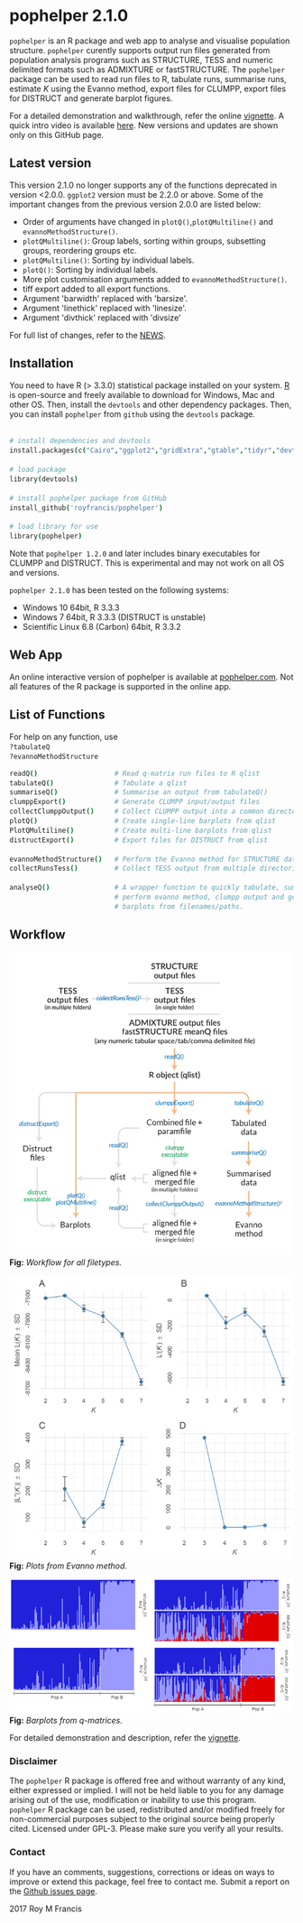 # pophelper 2.1.0

`pophelper` is an R package and web app to analyse and visualise population structure. `pophelper` curently supports output run files generated from population analysis programs such as STRUCTURE, TESS and numeric delimited formats such as ADMIXTURE or fastSTRUCTURE. The `pophelper` package can be used to read run files to R, tabulate runs, summarise runs, estimate *K* using the Evanno method, export files for CLUMPP, export files for DISTRUCT and generate barplot figures.  

For a detailed demonstration and walkthrough, refer the online [vignette](http://royfrancis.github.io/pophelper/). A quick intro video is available [here](https://www.youtube.com/watch?v=Jyo-88g9dDg). New versions and updates are shown only on this GitHub page.

## Latest version

This version 2.1.0 no longer supports any of the functions deprecated in version <2.0.0. `ggplot2` version must be 2.2.0 or above. Some of the important changes from the previous version 2.0.0 are listed below:

+ Order of arguments have changed in `plotQ()`,`plotQMultiline()` and `evannoMethodStructure()`.
+ `plotQMultiline()`: Group labels, sorting within groups, subsetting groups, reordering groups etc.
+ `plotQMultiline()`: Sorting by individual labels.
+ `plotQ()`: Sorting by individual labels.
+ More plot customisation arguments added to `evannoMethodStructure()`.
+ tiff export added to all export functions.
+ Argument 'barwidth' replaced with 'barsize'.
+ Argument 'linethick' replaced with 'linesize'.
+ Argument 'divthick' replaced with 'divsize'

For full list of changes, refer to the [NEWS](https://github.com/royfrancis/pophelper/blob/master/NEWS).

## Installation  
You need to have R (> 3.3.0) statistical package installed on your system. [R](https://www.r-project.org/) is open-source and freely available to download for Windows, Mac and other OS. Then, install the `devtools` and other dependency packages. Then, you can install `pophelper` from `github` using the `devtools` package.  

```coffee

# install dependencies and devtools
install.packages(c("Cairo","ggplot2","gridExtra","gtable","tidyr","devtools"),dependencies=T)

# load package
library(devtools)

# install pophelper package from GitHub
install_github('royfrancis/pophelper')

# load library for use
library(pophelper)
```

Note that `pophelper 1.2.0` and later includes binary executables for CLUMPP and DISTRUCT. This is experimental and may not work on all OS and versions.

`pophelper 2.1.0` has been tested on the following systems: 

+ Windows 10 64bit, R 3.3.3
+ Windows 7 64bit, R 3.3.3 (DISTRUCT is unstable)
+ Scientific Linux 6.8 (Carbon) 64bit, R 3.3.2

## Web App   
An online interactive version of pophelper is available at [pophelper.com](http://www.pophelper.com). Not all features of the R package is supported in the online app.  

## List of Functions  

For help on any function, use  
`?tabulateQ`  
`?evannoMethodStructure`  

```coffee
readQ()                   # Read q-matrix run files to R qlist
tabulateQ()               # Tabulate a qlist
summariseQ()              # Summarise an output from tabulateQ()
clumppExport()            # Generate CLUMPP input/output files
collectClumppOutput()     # Collect CLUMPP output into a common directory
plotQ()                   # Create single-line barplots from qlist
PlotQMultiline()          # Create multi-line barplots from qlist
distructExport()          # Export files for DISTRUCT from qlist

evannoMethodStructure()   # Perform the Evanno method for STRUCTURE data
collectRunsTess()         # Collect TESS output from multiple directories into one

analyseQ()                # A wrapper function to quickly tabulate, summarise, 
                          # perform evanno method, clumpp output and generate
                          # barplots from filenames/paths.
```

## Workflow 

![Workflow](vignettes/workflow.png)  
__Fig:__ *Workflow for all filetypes.*

![evanno-method](vignettes/evanno-plot.png)  
__Fig:__ *Plots from Evanno method.*

![plotq-sep-join-nolab-lab](vignettes/structure-sep-join-nolab-lab.png)  
__Fig:__ *Barplots from q-matrices.*  

For detailed demonstration and description, refer the [vignette](http://royfrancis.github.io/pophelper/).

### Disclaimer

The `pophelper` R package is offered free and without warranty of any kind, either expressed or implied. I will not be held liable to you for any damage arising out of the use, modification or inability to use this program. `pophelper` R package can be used, redistributed and/or modified freely for non-commercial purposes subject to the original source being properly cited. Licensed under GPL-3. Please make sure you verify all your results.  

### Contact

If you have an comments, suggestions, corrections or ideas on ways to improve or extend this package, feel free to contact me. Submit a report on the [Github issues page](https://github.com/royfrancis/pophelper/issues).  

2017 Roy M Francis  
